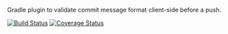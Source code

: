 Gradle plugin to validate commit message format client-side before a push.

[![Build Status](https://travis-ci.org/SteFletcher/gradle-commit-check-plugin.svg?branch=master)](https://travis-ci.org/SteFletcher/gradle-commit-check-plugin)
[![Coverage Status](https://coveralls.io/repos/github/SteFletcher/gradle-commit-check-plugin/badge.svg?branch=master)](https://coveralls.io/github/SteFletcher/gradle-commit-check-plugin?branch=master)

